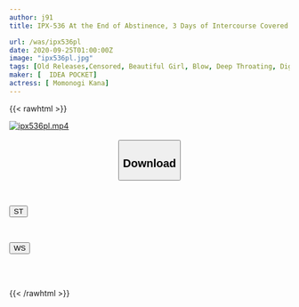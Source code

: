 ```yaml
---
author: j91
title: IPX-536 At the End of Abstinence, 3 Days of Intercourse Covered in Sweat and Climax Juice Kana Momonogi

url: /was/ipx536pl
date: 2020-09-25T01:00:00Z
image: "ipx536pl.jpg"
tags: [Old Releases,Censored, Beautiful Girl, Blow, Deep Throating, Digital Mosaic, Dirty Words, Erotic Wear, Hardcore, Kiss, Lingerie, Nasty, Orgasm, Pantyhose, Slender, Slut, Solowork, Squirting, Sweat]
maker: [  IDEA POCKET]
actress: [ Momonogi Kana]
---
```



{{< rawhtml >}}

<div class="video" data-videoid="9lzMwoBGbyhalAD">
    <a href="javascript:;">
        <img src="/was/ipx536pl/ipx536pl.jpg" width="WIDTH" height="HEIGHT" alt="ipx536pl.mp4" loading="lazy">
    </a>
</div>

<script type="text/javascript" src="https://j91.asia/asset/on-demand-st.js"></script>

<br>
  <link rel="stylesheet" href="https://j91.asia/asset/bs5.css">
  
  <center>
  <button class="btn btn-primary" type="button" data-bs-toggle="collapse" data-bs-target=".multi-collapse" aria-expanded="false" aria-controls="multiCollapseExample1 multiCollapseExample2"><h2>Download</h2></button></center>
</p>
<div class="row">
  <div class="col">
    <div class="collapse multi-collapse" id="multiCollapseExample1">
      <div class="card card-body">
	      	      <br>
<div class="buttons">  
<p><a href="https://streamtape.to/v/9lzMwoBGbyhalAD" target="_blank"><button class="btn-hover color-3"><i class="fa fa-download"></i> ST</button></a></p></div>
    </div>
  </div>
</div>
  <div class="col">
    <div class="collapse multi-collapse" id="multiCollapseExample2">
      <div class="card card-body">
	      <br>
<div class="buttons">
<p><a href="https://wolfstream.tv/7wvkrg89wtmk" target="_blank"><button class="btn-hover color-8"><i class="fa fa-download"></i> WS</button></a></p></div>
<br><br>
      </div>
    </div>
  </div>
</div>

{{< /rawhtml >}}